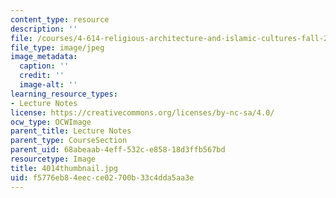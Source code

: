 ```yaml
---
content_type: resource
description: ''
file: /courses/4-614-religious-architecture-and-islamic-cultures-fall-2002/f5776eb84eecce02700b33c4dda5aa3e_4014thumbnail.jpg
file_type: image/jpeg
image_metadata:
  caption: ''
  credit: ''
  image-alt: ''
learning_resource_types:
- Lecture Notes
license: https://creativecommons.org/licenses/by-nc-sa/4.0/
ocw_type: OCWImage
parent_title: Lecture Notes
parent_type: CourseSection
parent_uid: 68abeaab-4eff-532c-e858-18d3ffb567bd
resourcetype: Image
title: 4014thumbnail.jpg
uid: f5776eb8-4eec-ce02-700b-33c4dda5aa3e
---
```

